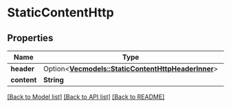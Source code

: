 # StaticContentHttp

## Properties

Name | Type | Description | Notes
------------ | ------------- | ------------- | -------------
**header** | Option<[**Vec<models::StaticContentHttpHeaderInner>**](StaticContent_http_header_inner.md)> |  | [optional]
**content** | **String** |  | 

[[Back to Model list]](../README.md#documentation-for-models) [[Back to API list]](../README.md#documentation-for-api-endpoints) [[Back to README]](../README.md)


